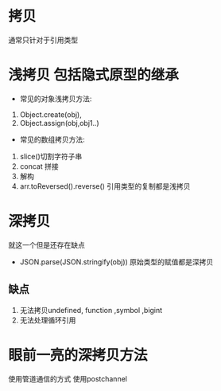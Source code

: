 # 拷贝
通常只针对于引用类型

# 浅拷贝  包括隐式原型的继承
- 常见的对象浅拷贝方法:
1. Object.create(obj),
2. Object.assign(obj,obj1..)
- 常见的数组拷贝方法:
1. slice()切割字符子串
2. concat 拼接
3. 解构
4. arr.toReversed().reverse()
引用类型的复制都是浅拷贝
# 深拷贝
就这一个但是还存在缺点
- JSON.parse(JSON.stringify(obj))
原始类型的赋值都是深拷贝
## 缺点
 1. 无法拷贝undefined, function ,symbol ,bigint
 2. 无法处理循环引用


# 眼前一亮的深拷贝方法
使用管道通信的方式
使用postchannel